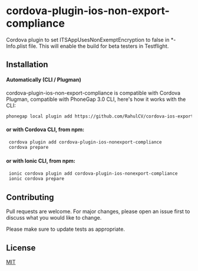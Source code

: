 # cordova-plugin-ios-non-export-compliance


Cordova  plugin to set ITSAppUsesNonExemptEncryption to false in *-Info.plist file.
This will enable the build for beta testers in Testflight.

## Installation
#### Automatically (CLI / Plugman)
cordova-plugin-ios-non-export-compliance  is compatible with Cordova Plugman, compatible with PhoneGap 3.0 CLI, here's how it works with the CLI:



```bash
phonegap local plugin add https://github.com/RahulCV/cordova-ios-export-compliance.git
```
#### or with Cordova CLI, from npm:

```bash
 cordova plugin add cordova-plugin-ios-nonexport-compliance
 cordova prepare

```

#### or with Ionic  CLI, from npm:

```bash
 ionic cordova plugin add cordova-plugin-ios-nonexport-compliance
 ionic cordova prepare
```



## Contributing
Pull requests are welcome. For major changes, please open an issue first to discuss what you would like to change.

Please make sure to update tests as appropriate.

## License
[MIT](https://choosealicense.com/licenses/mit/)
